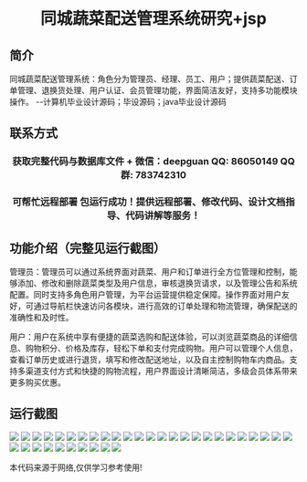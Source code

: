 <p><h1 align="center">同城蔬菜配送管理系统研究+jsp</h1></p>

## 简介
同城蔬菜配送管理系统：角色分为管理员、经理、员工、用户；提供蔬菜配送、订单管理、退换货处理、用户认证、会员管理功能，界面简洁友好，支持多功能模块操作。    --计算机毕业设计源码；毕设源码；java毕业设计源码


## 联系方式
<p><h3 align="center">获取完整代码与数据库文件 + 微信：deepguan QQ: 86050149 QQ群: 783742310</h3></p>
<p><h3 align="center">可帮忙远程部署 包运行成功！提供远程部署、修改代码、设计文档指导、代码讲解等服务！</h3></p>

## 功能介绍（完整见运行截图）
管理员：管理员可以通过系统界面对蔬菜、用户和订单进行全方位管理和控制，能够添加、修改和删除蔬菜类型及用户信息，审核退换货请求，以及管理公告和系统配置。同时支持多角色用户管理，为平台运营提供稳定保障。操作界面对用户友好，可通过导航栏快速访问各模块，进行高效的订单处理和物流管理，确保配送的准确性和及时性。

用户：用户在系统中享有便捷的蔬菜选购和配送体验，可以浏览蔬菜商品的详细信息、购物积分、价格及库存，轻松下单和支付完成购物。用户可以管理个人信息，查看订单历史或进行退货，填写和修改配送地址，以及自主控制购物车内商品。支持多渠道支付方式和快捷的购物流程，用户界面设计清晰简洁，多级会员体系带来更多购买优惠。


## 运行截图
![](https://bs-1329754181.cos.ap-shanghai.myqcloud.com/ssm/CityVegetableDeliveryManagementSystemResearchJsp/img/001.jpg)
![](https://bs-1329754181.cos.ap-shanghai.myqcloud.com/ssm/CityVegetableDeliveryManagementSystemResearchJsp/img/002.jpg)
![](https://bs-1329754181.cos.ap-shanghai.myqcloud.com/ssm/CityVegetableDeliveryManagementSystemResearchJsp/img/003.jpg)
![](https://bs-1329754181.cos.ap-shanghai.myqcloud.com/ssm/CityVegetableDeliveryManagementSystemResearchJsp/img/004.jpg)
![](https://bs-1329754181.cos.ap-shanghai.myqcloud.com/ssm/CityVegetableDeliveryManagementSystemResearchJsp/img/005.jpg)
![](https://bs-1329754181.cos.ap-shanghai.myqcloud.com/ssm/CityVegetableDeliveryManagementSystemResearchJsp/img/006.jpg)
![](https://bs-1329754181.cos.ap-shanghai.myqcloud.com/ssm/CityVegetableDeliveryManagementSystemResearchJsp/img/007.jpg)
![](https://bs-1329754181.cos.ap-shanghai.myqcloud.com/ssm/CityVegetableDeliveryManagementSystemResearchJsp/img/008.jpg)
![](https://bs-1329754181.cos.ap-shanghai.myqcloud.com/ssm/CityVegetableDeliveryManagementSystemResearchJsp/img/009.jpg)
![](https://bs-1329754181.cos.ap-shanghai.myqcloud.com/ssm/CityVegetableDeliveryManagementSystemResearchJsp/img/010.jpg)
![](https://bs-1329754181.cos.ap-shanghai.myqcloud.com/ssm/CityVegetableDeliveryManagementSystemResearchJsp/img/011.jpg)
![](https://bs-1329754181.cos.ap-shanghai.myqcloud.com/ssm/CityVegetableDeliveryManagementSystemResearchJsp/img/012.jpg)
![](https://bs-1329754181.cos.ap-shanghai.myqcloud.com/ssm/CityVegetableDeliveryManagementSystemResearchJsp/img/013.jpg)
![](https://bs-1329754181.cos.ap-shanghai.myqcloud.com/ssm/CityVegetableDeliveryManagementSystemResearchJsp/img/014.jpg)
![](https://bs-1329754181.cos.ap-shanghai.myqcloud.com/ssm/CityVegetableDeliveryManagementSystemResearchJsp/img/015.jpg)
![](https://bs-1329754181.cos.ap-shanghai.myqcloud.com/ssm/CityVegetableDeliveryManagementSystemResearchJsp/img/016.jpg)
![](https://bs-1329754181.cos.ap-shanghai.myqcloud.com/ssm/CityVegetableDeliveryManagementSystemResearchJsp/img/017.jpg)
![](https://bs-1329754181.cos.ap-shanghai.myqcloud.com/ssm/CityVegetableDeliveryManagementSystemResearchJsp/img/018.jpg)
![](https://bs-1329754181.cos.ap-shanghai.myqcloud.com/ssm/CityVegetableDeliveryManagementSystemResearchJsp/img/019.jpg)
![](https://bs-1329754181.cos.ap-shanghai.myqcloud.com/ssm/CityVegetableDeliveryManagementSystemResearchJsp/img/020.jpg)
![](https://bs-1329754181.cos.ap-shanghai.myqcloud.com/ssm/CityVegetableDeliveryManagementSystemResearchJsp/img/021.jpg)
![](https://bs-1329754181.cos.ap-shanghai.myqcloud.com/ssm/CityVegetableDeliveryManagementSystemResearchJsp/img/022.jpg)
![](https://bs-1329754181.cos.ap-shanghai.myqcloud.com/ssm/CityVegetableDeliveryManagementSystemResearchJsp/img/023.jpg)
![](https://bs-1329754181.cos.ap-shanghai.myqcloud.com/ssm/CityVegetableDeliveryManagementSystemResearchJsp/img/024.jpg)
![](https://bs-1329754181.cos.ap-shanghai.myqcloud.com/ssm/CityVegetableDeliveryManagementSystemResearchJsp/img/025.jpg)
![](https://bs-1329754181.cos.ap-shanghai.myqcloud.com/ssm/CityVegetableDeliveryManagementSystemResearchJsp/img/026.jpg)
![](https://bs-1329754181.cos.ap-shanghai.myqcloud.com/ssm/CityVegetableDeliveryManagementSystemResearchJsp/img/027.jpg)
![](https://bs-1329754181.cos.ap-shanghai.myqcloud.com/ssm/CityVegetableDeliveryManagementSystemResearchJsp/img/028.jpg)
![](https://bs-1329754181.cos.ap-shanghai.myqcloud.com/ssm/CityVegetableDeliveryManagementSystemResearchJsp/img/029.jpg)
![](https://bs-1329754181.cos.ap-shanghai.myqcloud.com/ssm/CityVegetableDeliveryManagementSystemResearchJsp/img/030.jpg)
![](https://bs-1329754181.cos.ap-shanghai.myqcloud.com/ssm/CityVegetableDeliveryManagementSystemResearchJsp/img/031.jpg)
![](https://bs-1329754181.cos.ap-shanghai.myqcloud.com/ssm/CityVegetableDeliveryManagementSystemResearchJsp/img/032.jpg)
![](https://bs-1329754181.cos.ap-shanghai.myqcloud.com/ssm/CityVegetableDeliveryManagementSystemResearchJsp/img/033.jpg)
![](https://bs-1329754181.cos.ap-shanghai.myqcloud.com/ssm/CityVegetableDeliveryManagementSystemResearchJsp/img/034.jpg)
![](https://bs-1329754181.cos.ap-shanghai.myqcloud.com/ssm/CityVegetableDeliveryManagementSystemResearchJsp/img/035.jpg)

<p>本代码来源于网络,仅供学习参考使用!</p>
